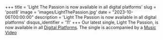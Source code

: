 +++
title = 'Light The Passion is now available in all digital platforms'
slug = 'post8'
image = 'images/LightThePassion.jpg'
date = "2023-10-06T00:00:00"
description = 'Light The Passion is now available in all digital platforms'
disqus_identifier = '11'
+++
Our latest single, Light The Passion, is now available in all [Digital Platforms](https://distrokid.com/hyperfollow/vertigo1/light-the-passion).
The single is accompanied by a [Music Video](https://youtu.be/5EwZB_kSoew?si=uQ7X6MrfnVXdph36)


